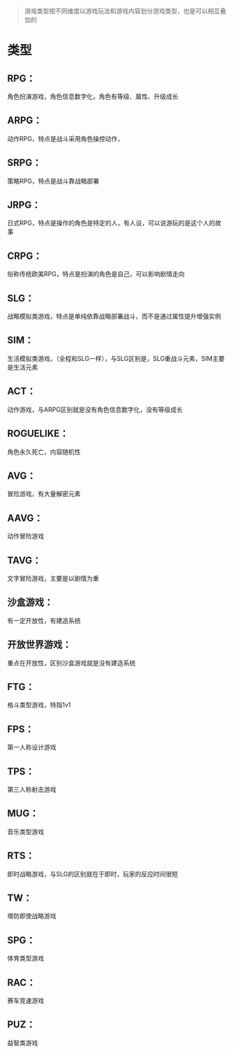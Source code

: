 
> 游戏类型按不同维度以游戏玩法和游戏内容划分游戏类型，也是可以相互叠加的
# 类型

## RPG：
角色扮演游戏，角色信息数字化，角色有等级、属性、升级成长

## ARPG：
动作RPG，特点是战斗采用角色操控动作，

## SRPG：
策略RPG，特点是战斗靠战略部署

## JRPG：
日式RPG，特点是操作的角色是特定的人，有人设，可以说游玩的是这个人的故事

## CRPG：
俗称传统欧美RPG，特点是扮演的角色是自己，可以影响剧情走向

## SLG：
战略模拟类游戏，特点是单纯依靠战略部署战斗，而不是通过属性提升增强实例

## SIM：
生活模拟类游戏，（全程和SLG一样），与SLG区别是，SLG重战斗元素，SIM主要是生活元素

## ACT： 
动作游戏，与ARPG区别就是没有角色信息数字化，没有等级成长

## ROGUELIKE：
角色永久死亡，内容随机性

## AVG：
冒险游戏，有大量解密元素

## AAVG：
动作冒险游戏

## TAVG：
文字冒险游戏，主要是以剧情为重

## 沙盒游戏：
有一定开放性，有建造系统

## 开放世界游戏：
重点在开放性，区别沙盒游戏就是没有建造系统

## FTG：
格斗类型游戏，特指1v1

## FPS：
第一人称设计游戏

## TPS：
第三人称射击游戏

## MUG：
音乐类型游戏

## RTS：
即时战略游戏，与SLG的区别就在于即时，玩家的反应时间很短

## TW：
塔防即使战略游戏

## SPG：
体育类型游戏

## RAC：
赛车竞速游戏

## PUZ：
益智类游戏